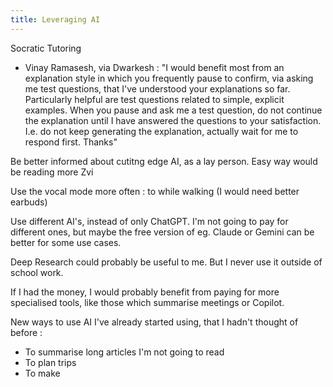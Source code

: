 ```yaml
---
title: Leveraging AI
---
```


Socratic Tutoring
- Vinay Ramasesh, via Dwarkesh : "I would benefit most from an explanation style in which you frequently pause to confirm, via asking me test questions, that I've understood your explanations so far. Particularly helpful are test questions related to simple, explicit examples. When you pause and ask me a test question, do not continue the explanation until I have answered the questions to your satisfaction. I.e. do not keep generating the explanation, actually wait for me to respond first. Thanks"

Be better informed about cutitng edge AI, as a lay person. Easy way would be reading more Zvi

Use the vocal mode more often : to while walking (I would need better earbuds)

Use different AI's, instead of only ChatGPT. I'm not going to pay for different ones, but maybe the free version of eg. Claude or Gemini can be better for some use cases.

Deep Research could probably be useful to me. But I never use it outside of school work.

If I had the money, I would probably benefit from paying for more specialised tools, like those which summarise meetings or Copilot.

New ways to use AI I've already started using, that I hadn't thought of before : 
- To summarise long articles I'm not going to read
- To plan trips
- To make 